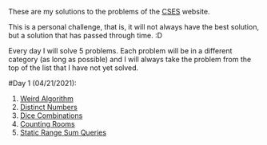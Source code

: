 These are my solutions to the problems of the [CSES](https://cses.fi/problemset/) website.

This is a personal challenge, that is, it will not always have the best solution, but a solution that has passed through time. :D

Every day I will solve 5 problems. Each problem will be in a different category (as long as possible) and I will always take the problem from the top of the list that I have not yet solved.

#Day 1 (04/21/2021): 
  1. [Weird Algorithm](https://cses.fi/problemset/task/1068)
  2. [Distinct Numbers](https://cses.fi/problemset/task/1621)
  3. [Dice Combinations](https://cses.fi/problemset/task/1633)
  4. [Counting Rooms](https://cses.fi/problemset/task/1192)
  5. [Static Range Sum Queries](https://cses.fi/problemset/task/1646)
